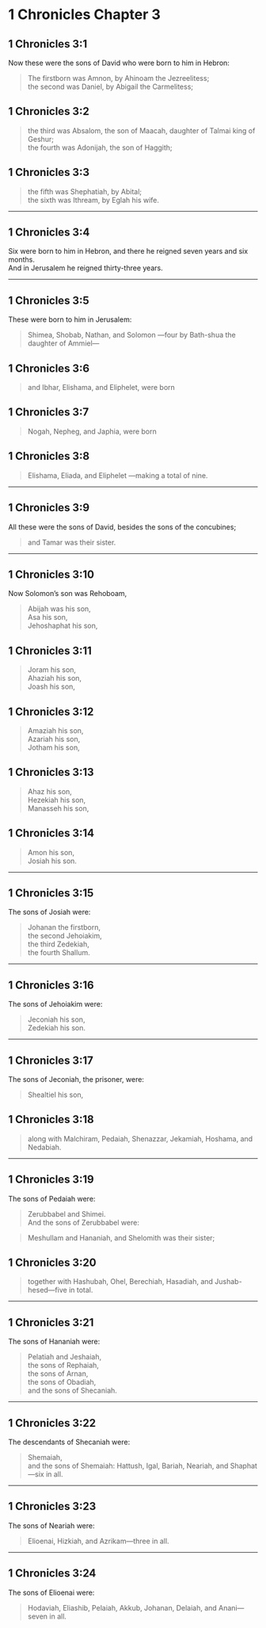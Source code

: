 # 1 Chronicles Chapter 3

## 1 Chronicles 3:1

Now these were the sons of David who were born to him in Hebron:

> The firstborn was Amnon, by Ahinoam the Jezreelitess;  
> the second was Daniel, by Abigail the Carmelitess;

## 1 Chronicles 3:2

> the third was Absalom, the son of Maacah, daughter of Talmai king of Geshur;  
> the fourth was Adonijah, the son of Haggith;

## 1 Chronicles 3:3

> the fifth was Shephatiah, by Abital;  
> the sixth was Ithream, by Eglah his wife.

---

## 1 Chronicles 3:4

Six were born to him in Hebron, and there he reigned seven years and six months.  
And in Jerusalem he reigned thirty-three years.

---

## 1 Chronicles 3:5

These were born to him in Jerusalem:

> Shimea, Shobab, Nathan, and Solomon —four by Bath-shua the daughter of Ammiel—

## 1 Chronicles 3:6

> and Ibhar, Elishama, and Eliphelet, were born

## 1 Chronicles 3:7

> Nogah, Nepheg, and Japhia, were born

## 1 Chronicles 3:8

> Elishama, Eliada, and Eliphelet —making a total of nine.

---

## 1 Chronicles 3:9

All these were the sons of David, besides the sons of the concubines;

> and Tamar was their sister.

---

## 1 Chronicles 3:10

Now Solomon’s son was Rehoboam,

> Abijah was his son,  
> Asa his son,  
> Jehoshaphat his son,

## 1 Chronicles 3:11

> Joram his son,  
> Ahaziah his son,  
> Joash his son,

## 1 Chronicles 3:12

> Amaziah his son,  
> Azariah his son,  
> Jotham his son,

## 1 Chronicles 3:13

> Ahaz his son,  
> Hezekiah his son,  
> Manasseh his son,

## 1 Chronicles 3:14

> Amon his son,  
> Josiah his son.

---

## 1 Chronicles 3:15

The sons of Josiah were:

> Johanan the firstborn,  
> the second Jehoiakim,  
> the third Zedekiah,  
> the fourth Shallum.

---

## 1 Chronicles 3:16

The sons of Jehoiakim were:

> Jeconiah his son,  
> Zedekiah his son.

---

## 1 Chronicles 3:17

The sons of Jeconiah, the prisoner, were:

> Shealtiel his son,

## 1 Chronicles 3:18

> along with Malchiram, Pedaiah, Shenazzar, Jekamiah, Hoshama, and Nedabiah.

---

## 1 Chronicles 3:19

The sons of Pedaiah were:

> Zerubbabel and Shimei.  
> And the sons of Zerubbabel were:

> Meshullam and Hananiah, and Shelomith was their sister;

## 1 Chronicles 3:20

> together with Hashubah, Ohel, Berechiah, Hasadiah, and Jushab-hesed—five in total.

---

## 1 Chronicles 3:21

The sons of Hananiah were:

> Pelatiah and Jeshaiah,  
> the sons of Rephaiah,  
> the sons of Arnan,  
> the sons of Obadiah,  
> and the sons of Shecaniah.

---

## 1 Chronicles 3:22

The descendants of Shecaniah were:

> Shemaiah,  
> and the sons of Shemaiah: Hattush, Igal, Bariah, Neariah, and Shaphat—six in all.

---

## 1 Chronicles 3:23

The sons of Neariah were:

> Elioenai, Hizkiah, and Azrikam—three in all.

---

## 1 Chronicles 3:24

The sons of Elioenai were:

> Hodaviah, Eliashib, Pelaiah, Akkub, Johanan, Delaiah, and Anani—seven in all.
